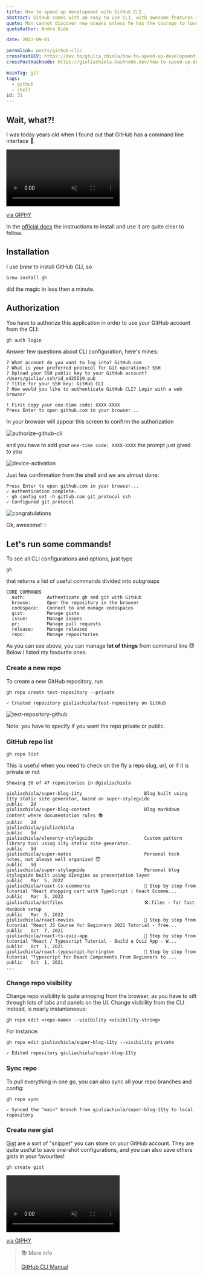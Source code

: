 ```yaml
---
title: How to speed up development with GitHub CLI
abstract: GitHub comes with an easy to use CLI, with awesome features in it.
quote: Man cannot discover new oceans unless he has the courage to lose sight of the shore.
quoteAuthor: Andre Gide

date: 2022-09-01

permalink: posts/github-cli/
crossPostDEV: https://dev.to/giulia_chiola/how-to-speed-up-development-with-github-cli-3m61
crossPostHashnode: https://giuliachiola.hashnode.dev/how-to-speed-up-development-with-github-cli

mainTag: git
tags:
  - github
  - shell
id: 31
---
```


## Wait, what?!

I was today years old when I found out that GitHub has a command line interface 🤯.

<div class="s-giphy s-giphy--small-d">
  <video autoplay loop muted playsinline>
    <source src="https://i.giphy.com/media/zMpHQobxFfCE0/giphy.mp4" type="video/mp4">
  </video>
  <p><a href="https://media.giphy.com/media/zMpHQobxFfCE0/giphy.gif">via GIPHY</a></p>
</div>

In the [official docs](https://cli.github.com/) the instructions to install and use it are quite clear to follow.

## Installation

I use _brew_ to install GitHub CLI, so

```shell
brew install gh
```

did the magic in less then a minute.

## Authorization

You have to authorize this application in order to use your GitHub account from the CLI:

```shell
gh auth login
```

Answer few questions about CLI configuration, here's mines:

```shell
? What account do you want to log into? GitHub.com
? What is your preferred protocol for Git operations? SSH
? Upload your SSH public key to your GitHub account? /Users/giulia/.ssh/id_ed25519.pub
? Title for your SSH key: GitHub CLI
? How would you like to authenticate GitHub CLI? Login with a web browser

! First copy your one-time code: XXXX-XXXX
Press Enter to open github.com in your browser...
```

In your browser will appear this screen to confirm the authorization

![authorize-github-cli](https://res.cloudinary.com/giuliachiola/image/upload/v1662011978/super-blog/031-github-cli/authorize-github-cli_wzm6r5.png)

and you have to add your `one-time code: XXXX-XXXX` the prompt just gived to you

![device-activation](https://res.cloudinary.com/giuliachiola/image/upload/v1662011978/super-blog/031-github-cli/device-activation_zsdjcw.png)

Just few confirmation from the shell and we are almost done:

```shell
Press Enter to open github.com in your browser...
✓ Authentication complete.
- gh config set -h github.com git_protocol ssh
✓ Configured git protocol
```

![congratulations](https://res.cloudinary.com/giuliachiola/image/upload/v1662011978/super-blog/031-github-cli/congratulations_a4rz5a.png)

Ok, awesome! ✨

## Let's run some commands!

To see all CLI configurations and options, just type

```shell
gh
```

that returns a list of useful commands divided into subgroups

```shell
CORE COMMANDS
  auth:        Authenticate gh and git with GitHub
  browse:      Open the repository in the browser
  codespace:   Connect to and manage codespaces
  gist:        Manage gists
  issue:       Manage issues
  pr:          Manage pull requests
  release:     Manage releases
  repo:        Manage repositories
```

As you can see above, you can manage **lot of things** from command line 😈 Below I listed my favourite ones.

### Create a new repo

To create a new GitHub repository, run

```shell
gh repo create test-repository --private

✓ Created repository giuliachiola/test-repository on GitHub
```

![test-repository-github](https://res.cloudinary.com/giuliachiola/image/upload/v1662012410/super-blog/031-github-cli/test-repository-github_hshmkm.png)


Note: you have to specify if you want the repo private or public.

### GitHub repo list

```shell
gh repo list
```

This is useful when you need to check on the fly a repo slug, url, or if it is private or not

```shell
Showing 30 of 47 repositories in @giuliachiola

giuliachiola/super-blog-11ty                       Blog built using 11ty static site generator, based on super-styleguide               public   2d
giuliachiola/super-blog-content                    Blog markdown content where documentation rules 📚                                    public   2d
giuliachiola/giuliachiola                                                                                                                public   9d
giuliachiola/eleventy-styleguide                   Custom pattern library tool using 11ty static site generator.                         public   9d
giuliachiola/super-notes                           Personal tech notes, not always well organized 😇                                     public   9d
giuliachiola/super-styleguide                      Personal blog styleguide built using UIengine as presentation layer                   public   Mar  5, 2022
giuliachiola/react-ts-ecommerce                    📒 Step by step from tutorial "React shopping cart with TypeScript | React Ecomme...  public   Mar  5, 2022
giuliachiola/dotfiles                              🛠.files - for fast MacBook setup                                                     public   Mar  5, 2022
giuliachiola/react-movies                          📒 Step by step from tutorial "React JS Course for Beginners 2021 Tutorial - free...  public   Oct  7, 2021
giuliachiola/react-ts-quiz-app                     📒 Step by step from tutorial "React / Typescript Tutorial - Build a Quiz App - W...  public   Oct  1, 2021
giuliachiola/react-typescript-herrington           📒 Step by step from tutorial "Typescript for React Components From Beginners to ...  public   Oct  1, 2021
...
```

### Change repo visibility

Change repo visibility is quite annoying from the browser, as you have to sift through lots of tabs and panels on the UI. Change visibility from the CLI instead, is nearly instantaneous:

```shell
gh repo edit <repo-name> --visibility <visibility-string>
```

For instance:

```shell
gh repo edit giuliachiola/super-blog-11ty --visibility private

✓ Edited repository giuliachiola/super-blog-11ty
```

### Sync repo

To pull everything in one go, you can also sync all your repo branches and config:

```shell
gh repo sync

✓ Synced the "main" branch from giuliachiola/super-blog-11ty to local repository
```

### Create new gist

[Gist](https://docs.github.com/en/get-started/writing-on-github/editing-and-sharing-content-with-gists/creating-gists) are a sort of "snippet" you can store on your GitHub account. They are quite useful to save one-shot configurations, and you can also save others gists in your favourites!

```shell
gh create gist
```

<div class="s-giphy s-giphy--small-d">
  <video autoplay loop muted playsinline>
    <source src="https://i.giphy.com/media/ndSat6hAmqXnO/giphy-loop.mp4" type="video/mp4">
  </video>
  <p><a href="https://media0.giphy.com/media/ndSat6hAmqXnO/giphy-loop.mp4?cid=dda24d5093e1b63df6c1b63cb6c71ec256c24d915cb35226\u0026rid=giphy-loop.mp4\u0026ct=g">via GIPHY</a></p>
</div>

> 📚 More info
>
> [GitHub CLI Manual](https://cli.github.com/manual/)

